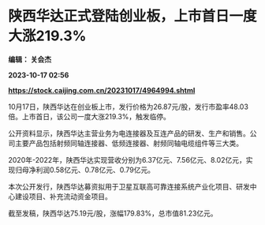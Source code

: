 # 陕西华达正式登陆创业板，上市首日一度大涨219.3%
**编辑： 关会杰**

**2023-10-17 02:56**

**https://stock.caijing.com.cn/20231017/4964994.shtml**

10月17日，陕西华达在创业板上市，发行价格为26.87元/股，发行市盈率48.03倍。上市首日，该公司一度大涨219.3%，触发临停。

公开资料显示，陕西华达主营业务为电连接器及互连产品的研发、生产和销售。公司主要产品包括射频同轴连接器、低频连接器、射频同轴电缆组件等三大类。

2020年-2022年，陕西华达实现营收分别为6.37亿元、7.56亿元、8.02亿元，实现归母净利润0.58亿元、0.78亿元、0.79亿元。

本次公开发行，陕西华达募资拟用于卫星互联高可靠连接系统产业化项目、研发中心建设项目、补充流动资金项目。

截至发稿，陕西华达75.19元/股，涨幅179.83%，总市值81.23亿元。